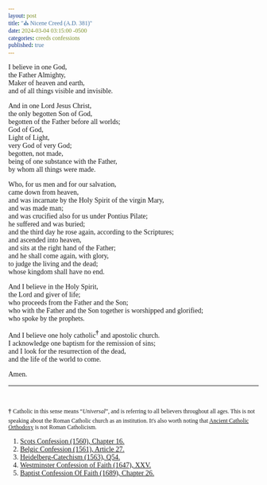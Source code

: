 ```yaml
---
layout: post
title: "⛪ Nicene Creed (A.D. 381)"
date: 2024-03-04 03:15:00 -0500
categories: creeds confessions
published: true
---
```


<!-- https://ccel.org/ccel/anonymous/scotconf/scotconf.iv.html -->

<style>
    * {
        font-family:'Times New Roman', Times, serif;
    }
</style>

I believe in one God,<br>
the Father Almighty,<br>
Maker of heaven and earth,<br>
and of all things visible and invisible.<br>

And in one Lord Jesus Christ,<br>
the only begotten Son of God,<br>
begotten of the Father before all worlds;<br>
God of God,<br>
Light of Light,<br>
very God of very God;<br>
begotten, not made,<br>
being of one substance with the Father,<br>
by whom all things were made.<br>

Who, for us men and for our salvation,<br>
came down from heaven,<br>
and was incarnate by the Holy Spirit of the virgin Mary,<br>
and was made man;<br>
and was crucified also for us under Pontius Pilate;<br>
he suffered and was buried;<br>
and the third day he rose again, according to the Scriptures;<br>
and ascended into heaven,<br>
and sits at the right hand of the Father;<br>
and he shall come again, with glory,<br>
to judge the living and the dead;<br>
whose kingdom shall have no end.<br>

And I believe in the Holy Spirit,<br>
the Lord and giver of life;<br>
who proceeds from the Father and the Son;<br>
who with the Father and the Son together is worshipped and glorified;<br>
who spoke by the prophets.<br>

And I believe one holy catholic<sup style="font-weight:bold;">†</sup> and apostolic church.<br>
I acknowledge one baptism for the remission of sins;<br>
and I look for the resurrection of the dead,<br>
and the life of the world to come.

Amen.

---

<br>

<sup style="font-weight:bold;">†</sup> <sup>Catholic in this sense means &ldquo;*Universal*&rdquo;, and is referring to all believers throughout all ages. This is not speaking about the Roman Catholic church as an institution. It's also worth noting that [Ancient Catholic Orthodoxy](https://www.crossway.org/articles/10-things-you-should-know-about-reformed-theology-2/) is not Roman Catholicism.</sup>

1. [Scots Confession (1560), Chapter 16.](https://sevenshepherd.github.io/scots-confession/#CH16)
2. [Belgic Confession (1561), Article 27.](https://sevenshepherd.github.io/belgic-confession/#A27)
3. [Heidelberg-Catechism (1563), Q54.](https://sevenshepherd.github.io/heidelberg-catechism/#Q54)
4. [Westminster Confession of Faith (1647), XXV.](https://sevenshepherd.github.io/westminster-confession-of-faith/#CHXXV)
5. [Baptist Confession Of Faith (1689), Chapter 26.](https://sevenshepherd.github.io/baptist-confession-of-faith/#CH26)


<!-- We believe in one God,
      the Father almighty,
      maker of heaven and earth,
      of all things visible and invisible.

And in one Lord Jesus Christ,
      the only Son of God,
      begotten from the Father before all ages,
           God from God,
           Light from Light,
           true God from true God,
      begotten, not made;
      of the same essence as the Father.
      Through him all things were made.
      For us and for our salvation
           he came down from heaven;
           he became incarnate by the Holy Spirit and the virgin Mary,
           and was made human.
           He was crucified for us under Pontius Pilate;
           he suffered and was buried.
           The third day he rose again, according to the Scriptures.
           He ascended to heaven
           and is seated at the right hand of the Father.
           He will come again with glory
           to judge the living and the dead.
           His kingdom will never end.

And we believe in the Holy Spirit,
      the Lord, the giver of life.
      He proceeds from the Father and the Son,
      and with the Father and the Son is worshiped and glorified.
      He spoke through the prophets.
      We believe in one holy catholic and apostolic church.
      We affirm one baptism for the forgiveness of sins.
      We look forward to the resurrection of the dead,
      and to life in the world to come. Amen. -->



<!-- <script>
    var refTagger = {
        settings: {
            bibleVersion: 'ESV'
        }
    }; 

    (function(d, t) {
        var n=d.querySelector('[nonce]');
        refTagger.settings.nonce = n && (n.nonce||n.getAttribute('nonce'));
        var g = d.createElement(t), s = d.getElementsByTagName(t)[0];
        g.src = 'https://api.reftagger.com/v2/RefTagger.js';
        g.nonce = refTagger.settings.nonce;
        s.parentNode.insertBefore(g, s);
    }(document, 'script'));
</script> -->